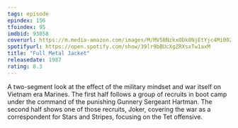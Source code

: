 ```yaml
---
tags: episode
epindex: 156
tfoindex: 95
imdbid: 93058
coverurl: https://m.media-amazon.com/images/M/MV5BNzkxODk0NjEtYjc4Mi00ZDI0LTgyYjEtYzc1NDkxY2YzYTgyXkEyXkFqcGdeQXVyNzkwMjQ5NzM@._V1_SX202_CR0,0,202,300_.jpg
spotifyurl: https://open.spotify.com/show/39lr9bBUcXgZRXsxTw1axM
title: "Full Metal Jacket"
releasedate: 1987
rating: 8.3
---
```


A two-segment look at the effect of the military mindset and war itself on Vietnam era Marines. The first half follows a group of recruits in boot camp under the command of the punishing Gunnery Sergeant Hartman. The second half shows one of those recruits, Joker, covering the war as a correspondent for Stars and Stripes, focusing on the Tet offensive.